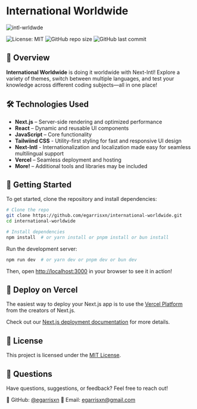 # International Worldwide

![intl-wrldwde](https://github.com/user-attachments/assets/5f5a7469-7f12-48ad-8449-6abddda439e6)

![License: MIT](https://img.shields.io/badge/License-MIT-yellow.svg) ![GitHub repo size](https://img.shields.io/github/repo-size/egarrisxn/international-worldwide) ![GitHub last commit](https://img.shields.io/github/last-commit/egarrisxn/international-worldwide)

## 🚀 Overview

**International Worldwide** is doing it worldwide with Next-Intl! Explore a variety of themes, switch between multiple languages, and test your knowledge across different coding subjects—all in one place!

## 🛠️ Technologies Used

- **Next.js** – Server-side rendering and optimized performance
- **React** – Dynamic and reusable UI components
- **JavaScript** – Core functionality
- **Tailwiind CSS** - Utility-first styling for fast and responsive UI design
- **Next-Intl** - Internationalization and localization made easy for seamless multilingual support
- **Vercel** – Seamless deployment and hosting
- **More!** – Additional tools and libraries may be included

## 🚀 Getting Started

To get started, clone the repository and install dependencies:

```bash
# Clone the repo
git clone https://github.com/egarrisxn/international-worldwide.git
cd international-worldwide
```

```bash
# Install dependencies
npm install  # or yarn install or pnpm install or bun install
```

Run the development server:

```bash
npm run dev  # or yarn dev or pnpm dev or bun dev
```

Then, open [http://localhost:3000](http://localhost:3000) in your browser to see it in action!

## 🚀 Deploy on Vercel

The easiest way to deploy your Next.js app is to use the [Vercel Platform](https://vercel.com/new?utm_medium=default-template&filter=next.js&utm_source=create-next-app&utm_campaign=create-next-app-readme) from the creators of Next.js.

Check out our [Next.js deployment documentation](https://nextjs.org/docs/deployment) for more details.

## 📜 License

This project is licensed under the [MIT License](LICENSE).

## 💬 Questions

Have questions, suggestions, or feedback? Feel free to reach out!

📌 GitHub: [@egarrisxn](https://github.com/egarrisxn)
📧 Email: [egarrisxn@gmail.com](mailto:egarrisxn@gmail.com)

